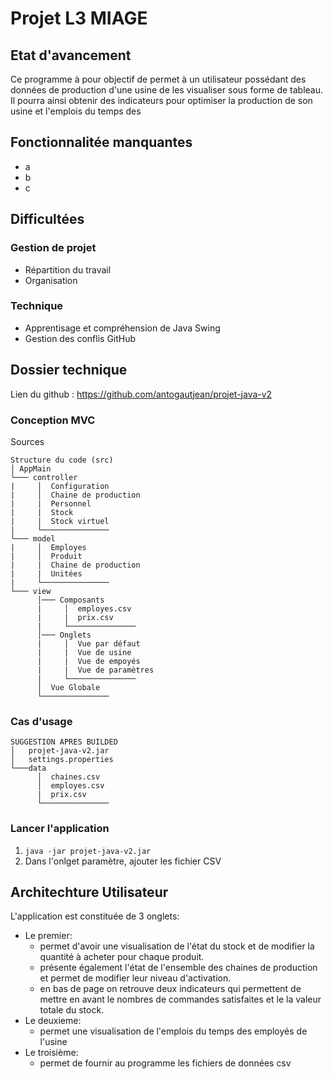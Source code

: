 
# Projet L3 MIAGE

Etat d'avancement
--

Ce programme à pour objectif de permet à un utilisateur possédant des données de production d'une usine de les visualiser sous forme de tableau.
Il pourra ainsi obtenir des indicateurs pour optimiser la production de son usine et l'emplois du temps des

Fonctionnalitée manquantes
--

* a
* b
* c

Difficultées
--

### Gestion de projet

* Répartition du travail
* Organisation

### Technique

* Apprentisage et compréhension de Java Swing
* Gestion des conflis GitHub 

Dossier technique
--

Lien du github : https://github.com/antogautjean/projet-java-v2

### Conception MVC

Sources
```
Structure du code (src)
│ AppMain    
└─── controller
|     │  Configuration
|     │  Chaine de production
|     |  Personnel
|     |  Stock
|     |  Stock virtuel
|     └─────────────── 
└─── model
|     │  Employes
|     │  Produit
|     |  Chaine de production
|     |  Unitées
|     └─────────────── 
└─── view
      │─── Composants
      |     │  employes.csv
      |     |  prix.csv
      |     └─────────────── 
      │─── Onglets
      |     │  Vue par défaut
      |     |  Vue de usine
      |     |  Vue de empoyés
      |     |  Vue de paramètres
      |     └─────────────── 
      │  Vue Globale 
      └─────────────── 
```
### Cas d'usage
```
SUGGESTION APRES BUILDED
│   projet-java-v2.jar
│   settings.properties
└───data
      │  chaines.csv
      │  employes.csv
      |  prix.csv
      └─────────────── 
```
### Lancer l'application

1) ```java -jar projet-java-v2.jar```
2) Dans l'onlget paramètre, ajouter les fichier CSV


Architechture Utilisateur
--

L'application est constituée de 3 onglets:
* Le premier:    
    * permet d'avoir une visualisation de l'état du stock et de modifier la quantité à acheter pour chaque produit.
    * présente également l'état de l'ensemble des chaines de production et permet de modifier leur niveau d'activation.
    * en bas de page on retrouve deux indicateurs qui permettent de mettre en avant le nombres de commandes satisfaites et le la valeur totale du stock.
* Le deuxieme:
    * permet une visualisation de l'emplois du temps des employés de l'usine
* Le troisième:
    * permet de fournir au programme les fichiers de données csv

